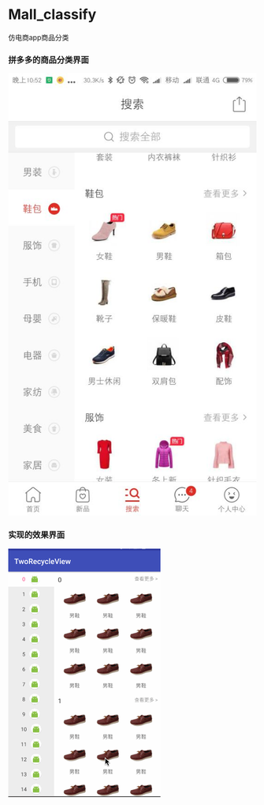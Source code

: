 # Mall_classify
仿电商app商品分类

### 拼多多的商品分类界面
![pic](screen/pic1.jpg)

### 实现的效果界面
![pic](screen/pic.gif)
